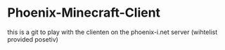 Phoenix-Minecraft-Client
========================

this is a git to play with the clienten on the phoenix-i.net server (wihtelist provided posetiv)
